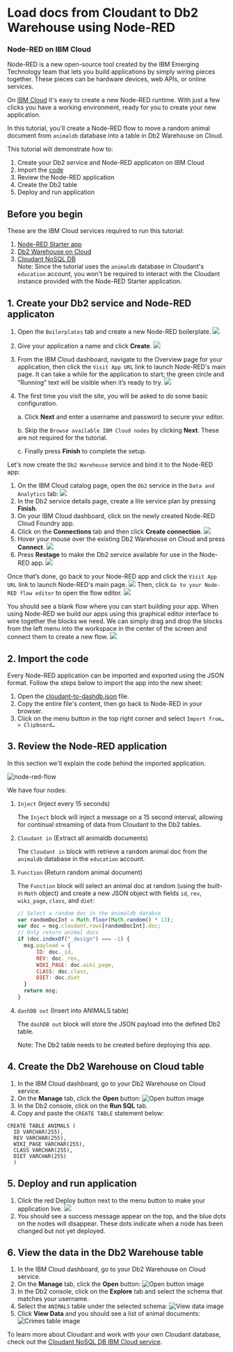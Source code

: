Load docs from Cloudant to Db2 Warehouse using Node-RED
====================================

### Node-RED on IBM Cloud

Node-RED is a new open-source tool created by the IBM Emerging Technology team that lets you build applications by simply wiring pieces together. These pieces can be hardware devices, web APIs, or online services.

On [IBM Cloud](https://console.bluemix.net/) it's easy to create a new Node-RED runtime. With just a few clicks you have a working environment, ready for you to create your new application.

In this tutorial, you'll create a Node-RED flow to move a random animal document from `animaldb` database into a table in Db2 Warehouse on Cloud.

This tutorial will demonstrate how to:

1. Create your Db2 service and Node-RED applicaton on IBM Cloud
2. Import the [code](cloudant-to-dashdb.json)
3. Review the Node-RED application
4. Create the Db2 table
5. Deploy and run application

## Before you begin 

These are the IBM Cloud services required to run this tutorial:
1. [Node-RED Starter app](https://console.bluemix.net/catalog/starters/node-red-starter)
2. [Db2 Warehouse on Cloud](https://console.bluemix.net/catalog/services/dashdb)
3. [Cloudant NoSQL DB](https://console.bluemix.net/catalog/services/cloudant-nosql-db)  
Note: Since the tutorial uses the `animaldb` database in Cloudant's `education` account, you won't be required to interact with the Cloudant instance provided with the Node-RED Starter application.

## 1. Create your Db2 service and Node-RED applicaton

1. Open the `Boilerplates` tab and create a new Node-RED boilerplate.
![](node-red-catalog.png)
2. Give your application a name and click **Create**.
![](node-red-create.png)
3. From the IBM Cloud dashboard, navigate to the Overview page for your application, then click the `Visit App URL` link to launch Node-RED's main page. It can take a while for the application to start; the green circle and “Running” text will be visible when it’s ready to try.
![](node-red-visit-app-url.png)
4. The first time you visit the site, you will be asked to do some basic configuration.

    a. Click **Next** and enter a username and password to secure your editor.
    
    b. Skip the `Browse available IBM Cloud nodes` by clicking **Next**.  These are not required for the tutorial.
    
    c. Finally press **Finish** to complete the setup.

Let's now create the `Db2 Warehouse` service and bind it to the Node-RED app:

1. On the IBM Cloud catalog page, open the `Db2` service in the `Data and Analytics` tab:
![](node-red-db2-service.png)
2. In the Db2 service details page, create a lite service plan by pressing **Finish**.
3. On your IBM Cloud dashboard, click on the newly created Node-RED Cloud Foundry app.
4. Click on the **Connections** tab and then click **Create connection**.
![](node-red-db2-connection.png)
5. Hover your mouse over the existing Db2 Warehouse on Cloud and press **Connect**.
![](node-red-db2-bind.png)
6. Press **Restage** to make the Db2 service available for use in the Node-RED app.
![](node-red-restage.png)

Once that’s done, go back to your Node-RED app and click the `Visit App URL` link to launch Node-RED's main page.
![](node-red-visit-app-url.png)
Then, click `Go to your Node-RED flow editor` to open the flow editor.
![](node-red-go-to-editor.png)

You should see a blank flow where you can start building your app. When using Node-RED we build our apps using this graphical editor interface to wire together the blocks we need. We can simply drag and drop the blocks from the left menu into the workspace in the center of the screen and connect them to create a new flow.
![](node-red-start-flow.png)

## 2. Import the code

Every Node-RED application can be imported and exported using the JSON format. Follow the steps below to import the app into the new sheet:

1. Open the [cloudant-to-dashdb.json](cloudant-to-dashdb.json) file.
2. Copy the entire file's content, then go back to Node-RED in your browser.
3. Click on the menu button in the top right corner and select `Import from… > Clipboard…`

## 3. Review the Node-RED application
In this section we'll explain the code behind the imported application.

![node-red-flow](node-red-flow.png)

We have four nodes:

1. `Inject` (Inject every 15 seconds)
    
    The `Inject` block will inject a message on a 15 second interval, allowing 
    for continual streaming of data from Cloudant to the Db2 tables.

2. `Cloudant in` (Extract all animaldb documents)

    The `Cloudant in` block with retrieve a random animal doc from the `animaldb` database in the `education` account.
    
4.  `Function` (Return random animal document)

    The `Function` block will select an animal doc at random (using the built-in `Math` object) and create a new
    JSON object with fields `id`, `rev`, `wiki_page`, `class`, and `diet`:
    ```javascript
    // Select a random doc in the animaldb databse
    var randomDocInt = Math.floor(Math.random() * 13);
    var doc = msg.cloudant.rows[randomDocInt].doc;
    // Only return animal docs
    if (doc.indexOf("_design") === -1) {
      msg.payload = {
          ID: doc._id,
          REV: doc._rev,
          WIKI_PAGE: doc.wiki_page,
          CLASS: doc.class,
          DIET: doc.diet
      }
      return msg;
    }
    ```

5.  `dashDB out` (Insert into ANIMALS table)

    The `dashDB out` block will store the JSON payload into the defined Db2 table.
    
    Note: The Db2 table needs to be created before deploying this app.
    
## 4. Create the Db2 Warehouse on Cloud table 

1. In the IBM Cloud dashboard, go to your Db2 Warehouse on Cloud service.
2. On the **Manage** tab, click the **Open** button:
![Open button image](../spark-on-dsx/open-button.png)
3. In the Db2 console, click on the **Run SQL** tab.
4. Copy and paste the `CREATE TABLE` statement below:
```
CREATE TABLE ANIMALS (
  ID VARCHAR(255),
  REV VARCHAR(255),
  WIKI_PAGE VARCHAR(255),
  CLASS VARCHAR(255),
  DIET VARCHAR(255)
  )
```

## 5. Deploy and run application
1. Click the red Deploy button next to the menu button to make your application live.
![](node-red-deploy.png)
2. You should see a success message appear on the top, and the blue dots on the nodes will disappear. These dots indicate when a node has been changed but not yet deployed.

## 6. View the data in the Db2 Warehouse table
1. In the IBM Cloud dashboard, go to your Db2 Warehouse on Cloud service.
2. On the **Manage** tab, click the **Open** button:
![Open button image](../spark-on-dsx/open-button.png)
3. In the Db2 console, click on the **Explore** tab and select the schema that matches your username.
4. Select the `ANIMALS` table under the selected schema:
![View data image](animals-view-data.png)
5. Click **View Data** and you should see a list of animal documents:
![Crimes table image](animals-table.png)

To learn more about Cloudant and work with your own Cloudant database, check out the 
[Cloudant NoSQL DB IBM Cloud service](https://console.bluemix.net/catalog/services/cloudant-nosql-db).
